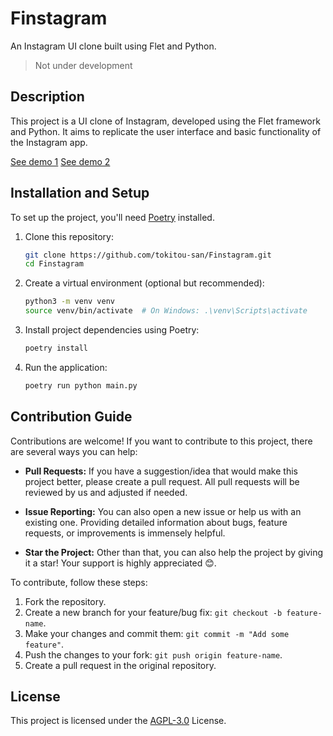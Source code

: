 # Finstagram

An Instagram UI clone built using Flet and Python.
> Not under development
## Description

This project is a UI clone of Instagram, developed using the Flet framework and Python. It aims to replicate the user interface and basic functionality of the Instagram app.

[See demo 1](https://github.com/tokitou-san/Finstagram/assets/114811070/bc3cebda-548f-43fc-af69-f2d7823375de)
[See demo 2](https://github.com/tokitou-san/Finstagram/assets/114811070/72917aeb-fdec-4719-8254-d788973f7c3c)

## Installation and Setup

To set up the project, you'll need [Poetry](https://python-poetry.org/) installed.

1. Clone this repository:
   ```bash
   git clone https://github.com/tokitou-san/Finstagram.git
   cd Finstagram
   ```
2. Create a virtual environment (optional but recommended):
   ```bash
   python3 -m venv venv
   source venv/bin/activate  # On Windows: .\venv\Scripts\activate
   ```
3. Install project dependencies using Poetry:
   ```bash
   poetry install
   ```
4. Run the application:
   ```bash
   poetry run python main.py
   ```

## Contribution Guide

Contributions are welcome! If you want to contribute to this project, there are several ways you can help:

- **Pull Requests:** If you have a suggestion/idea that would make this project better, please create a pull request. All pull requests will be reviewed by us and adjusted if needed.

- **Issue Reporting:** You can also open a new issue or help us with an existing one. Providing detailed information about bugs, feature requests, or improvements is immensely helpful.

- **Star the Project:** Other than that, you can also help the project by giving it a star! Your support is highly appreciated 😊.

To contribute, follow these steps:

1. Fork the repository.
2. Create a new branch for your feature/bug fix: `git checkout -b feature-name`.
3. Make your changes and commit them: `git commit -m "Add some feature"`.
4. Push the changes to your fork: `git push origin feature-name`.
5. Create a pull request in the original repository.

## License

This project is licensed under the [AGPL-3.0](https://github.com/tokitou-san/Finstagram/blob/main/LICENSE) License.
